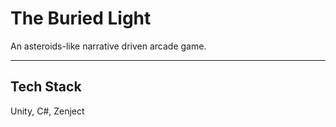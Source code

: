 # The Buried Light

An asteroids-like narrative driven arcade game.

---

## Tech Stack

Unity, C#, Zenject
